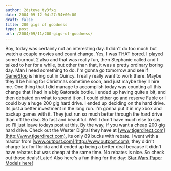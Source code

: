 ```yaml
---
author: 2dsteve_ty3fxq
date: 2004-09-12 04:27:54+00:00
draft: false
title: 200 gigs of goodness
type: post
url: /2004/09/11/200-gigs-of-goodness/
---
```


Boy, today was certainly not an interesting day. I didn't do too much but watch a couple movies and count change. Yes, I was THAT bored. I played some burnout 2 also and that was really fun, then Stephanie called and I talked to her for a while, but other than that, it was a pretty ordinary boring day. Man I need something to do.
I'm gonna go tomorrow and see if [GameStop](http://www.gamestop.com) is hiring out in Quincy. I really really want to work there. Maybe they'll be hiring for Christmas sometime soon, and just maybe they'll hire me.
One thing that I did manage to accomplish today was counting all this change that I had in a big Gatorade bottle. I ended up having quite a bit, and then debated on what to spend it on. I could either go and reserve Fable or I could buy a huge 200 gig hard drive. I ended up deciding on the hard drive. Its just a better investment in the long run. I'm gonna put it in my xbox and backup games with it. They just run so much better through the hard drive than off the disc. So fast and beautiful.
Well I don't have much else to say so I'll just leave todays post at this. By the way, if you want a cheap 200 gig hard drive. Check out the Wester Digital they have at [www.tigerdirect.com](http://www.tigerdirect.com), its only 89 bucks with rebate. I went with a maxtor from [www.outpost.com](http://www.outpost.com), they didn't charge tax for florida and it ended up being a better deal because it didn't have rebates but was cheap at the same time. No rebates is nice. So check out those deals! Later!
Also here's a fun thing for the day: [Star Wars Paper Models here!](http://www.linkclub.or.jp/%7Eshun-pop/gallery1/SW.html)


